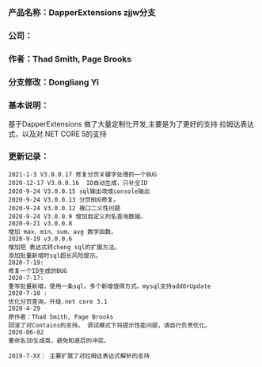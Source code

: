 ### 产品名称：DapperExtensions zjjw分支
### 公司：
### 作者：Thad Smith, Page Brooks
### 分支修改：Dongliang Yi
### 基本说明：

基于DapperExtensions 做了大量定制化开发,主要是为了更好的支持 拉姆达表达式，以及对.NET CORE 5的支持

### 更新记录：
```
2021-1-3 V3.0.0.17 修复分页关键字处理的一个BUG
2020-12-17 V3.0.0.16  ID自动生成，只补全ID
2020-9-24 V3.0.0.15 sql输出改成console输出
2020-9-24 V3.0.0.13 分页BUG修复。
2020-9-24 V3.0.0.12 接口二义性问题
2020-9-24 V3.0.0.9 增加自定义列名查询数据。
2020-9-21 v3.0.0.8
增加 max、min、sum、avg 数学函数。
2020-9-19 v3.0.0.6
增加把 表达式转cheng sql的扩展方法。
添加批量新增时sql超长风险提示。
2020-7-19:
修复一个ID生成的BUG
2020-7-17:
重写批量新增，使用一条sql，多个新增值得方式。mysql支持addOrUpdate
2020-7-10 : 
优化分页查询，升级.net core 3.1
2020-4-29
原作者：Thad Smith, Page Brooks
回滚了对Contains的支持。 调试模式下将提示性能问题，请自行负责优化。
2020-06-02
重命名ID生成类，避免和底层的冲突。

2019-7-XX： 主要扩展了对拉姆达表达式解析的支持

